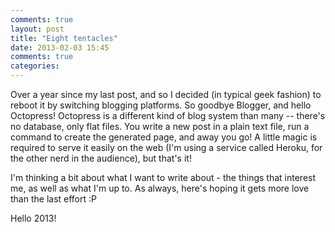 ```yaml
---
comments: true
layout: post
title: "Eight tentacles"
date: 2013-02-03 15:45
comments: true
categories: 
---
```


Over a year since my last post, and so I decided (in typical geek fashion) to reboot it by switching blogging platforms. So goodbye Blogger, and hello Octopress!
Octopress is a different kind of blog system than many -- there's no database, only flat files. You write a new post in a plain text file, run a command to create the generated page, and away you go! A little magic is required to serve it easily on the web (I'm using a service called Heroku, for the other nerd in the audience), but that's it!

I'm thinking a bit about what I want to write about - the things that interest me, as well as what I'm up to. As always, here's hoping it gets more love than the last effort :P

Hello 2013!
